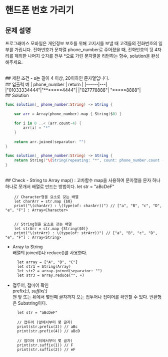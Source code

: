 # 핸드폰 번호 가리기

## 문제 설명 
프로그래머스 모바일은 개인정보 보호를 위해 고지서를 보낼 때 고객들의 전화번호의 일부를 가립니다.
전화번호가 문자열 phone_number로 주어졌을 때, 전화번호의 뒷 4자리를 제외한 나머지 숫자를 전부 *으로 가린 문자열을 리턴하는 함수, solution을 완성해주세요.

<br/>
## 제한 조건
- s는 길이 4 이상, 20이하인 문자열입니다.

<br/>
## 입출력 예
| phone_number | return |
|------|---|
|"01033334444"|"*******4444"|
|"027778888"|	"*****8888"|


<br/>
## Solution

```swift
func solution(_ phone_number:String) -> String {
    
    var arr = Array(phone_number).map { String($0) }
    
    for i in 0 ..< (arr.count-4) {
        arr[i] = "*"
    }
    
    return arr.joined(separator: "")
}
```

```swift
func solution(_ phone_number:String) -> String {
    return String("\(String(repeating: "*", count: phone_number.count - 4))\(phone_number.suffix(4))")
}
```

<br/>
## Check
- String to Array  
	map() : 고차함수 map을 사용하여 문자열을 문자 하나하나로 쪼개서 배열로 만드는 방법이다.
	let str = "aBcDeF"

		// Character형을 요소로 갖는 배열
		let charArr = str.map {$0}
		print("\(charArr) : \(type(of: charArr))") // ["a", "B", "c", "D", "e", "F"] : Array<Character>
		
		
		// String형을 요소로 갖는 배열
		let strArr = str.map {String($0)}
		print("\(strArr) : \(type(of: strArr))") // ["a", "B", "c", "D", "e", "F"] : Array<String>
		
- Array to String   
	배열의 joined()나 reduce()를 사용한다.
	
		let array = ["A", "B", "C"]
		let str1 = String(Array)
		let str2 = array.joined(separator: "")
		let str3 = array.reduce("", +)
		
- 접두어, 접미어 확인  
	prefix(_:), suffix(_:)    
맨 앞 또는 뒤에서 몇번째 글자까지 오는 접두어나 접미어를 확인할 수 있다. 반환형은 Substring이다.
		
		let str = "aBcDeF"
		
		// 접두어 (앞에서부터 몇 글자)
		print(str.prefix(3)) // aBc
		print(str.prefix(4)) // aBcD
		
		// 접미어 (뒤에서부터 몇 글자)
		print(str.suffix(1)) // F
		print(str.suffix(2)) // eF